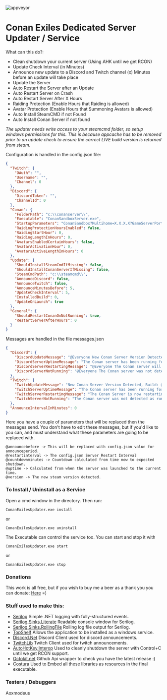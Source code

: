 ![appveyor](https://ci.appveyor.com/api/projects/status/x1jojcjpaeac0ryk?svg=true)

# Conan Exiles Dedicated Server Updater / Service

What can this do?:

 * Clean shutdown your current server (Using AHK until we get RCON)
 * Update Check Interval (in Minutes)
 * Announce new update to a Discord and Twitch channel (x) Minutes before an update will take place
 * Update the Server
 * Auto Restart the Server after an Update
 * Auto Restart Server on Crash
 * Auto Restart Server After X Hours
 * Raiding Protection (Enable Hours that Raiding is allowed)
 * Avatar Protection (Enable Hours that Summoning Avatars is allowed)
 * Auto Install SteamCMD if not Found
 * Auto Install Conan Server if not found


*The updater needs write access to your steamcmd folder, so setup windows permissions for this. This is because appcache has to be removed prior to an update check to ensure the correct LIVE build version is returned from steam.*

Configuration is handled in the config.json file:

```json
{
  "Twitch": {
    "OAuth": "",
    "Username": "",
    "Channel": 0
  },
  "Discord": {
    "DiscordToken": "",
    "ChannelId": 0
  },
  "Conan": {
    "FolderPath": "c:\\conanserver\\",
    "Executable": "ConanSandboxServer.exe",
    "StartupParameters": "ConanSandbox?Multihome=X.X.X.X?GameServerPort=27015?GameServerQueryPort=27016?ServerName=YOURSERVERNAME?MaxPlayers=50?listen?AdminPassword=YOURADMINPASSWORD -nosteamclient -game -server",
    "RaidingProtectionHoursEnabled": false,
    "RaidingStartHour": 0,
    "RaidingLengthInHours": 0,
    "AvatarsEnabledCertainHours": false,
    "AvatarActivationHour": 0,
    "AvatarsActiveLengthInHours": 0
  },
  "Update": {
    "ShouldInstallSteamCmdIfMissing": false,
    "ShouldInstallConanServerIfMissing": false,
    "SteamCmdPath": "c:\\steamcmd\\",
    "AnnounceDiscord": false,
    "AnnounceTwitch": false,
    "AnnounceMinutesBefore": 5,
    "UpdateCheckInterval": 5,
    "InstalledBuild": 0,
    "UpdateOnLaunch": true
  },
  "General": {
    "ShouldRestartConanOnNotRunning": true,
    "RestartServerAfterHours": 0
  }
}
```

Messages are handled in the file messages.json

```json
{
  "Discord": {
    "DiscordUpdateMessage": "@Everyone New Conan Server Version Detected, Build: @version. The server will restart in @announcebefore.",
    "DiscordServerUptimeMessage": "The Conan server has been running for @uptime. Restarts are scheduled every @restartinterval. The server will restart in @countdownminutes.",
    "DiscordServerRestartingMessage": "@Everyone The Conan server will restart in @countdownminutes. It will show online in a few minutes.",
    "DiscordServerNotRunning": "@Everyone The Conan server was not detected as running. It will start now, and be online within 2-3 Minutes"
  },
  "Twitch": {
    "TwitchUpdateMessage": "New Conan Server Version Detected, Build: @version. The server will restart in @announcebefore.",
    "TwitchServerUptimeMessage": "The Conan server has been running for @uptime. Restarts are scheduled every @restartinterval. The server will restart in @countdownminutes.",
    "TwitchServerRestartingMessage": "The Conan Server is now restarting. It will show online in a few minutes",
    "TwitchServerNotRunning": "The Conan server was not detected as running. It will start now, and be online within 2-3 Minutes"
  },
  "AnnounceIntervalInMinutes": 0
}
```

Here you have a couple of parameters that will be replaced then the messages send.
You don't have to edit these messages, but if you'd like to you can, and must understand what these parameters are going to be replaced with.

```
@announcebefore -> This will be replaced with config.json value for announceperiod.
@restartinterval -> The config.json Server Restart Interval
@countdownminutes -> Countdown calculated from time now to expected shutdown.
@uptime -> Calculated from when the server was launched to the current time.
@version -> The new steam version detected.
```

### To Install / Uninstall as a Service
Open a cmd window in the directory. 
Then run:
```
ConanExilesUpdater.exe install
```
or
```
ConanExilesUpdater.exe uninstall
```

The Executable can control the service too. You can start and stop it with
```
ConanExilesUpdater.exe start
```
or
```
ConanExilesUpdater.exe stop
```

### Donations
This work is all free, but if you wish to buy me a beer as a thank you you can donate: [Here](https://streamtip.com/t/prom3theu5) =)


### Stuff used to make this:

 * [Serilog](https://github.com/serilog/serilog) Simple .NET logging with fully-structured events.
 * [Serilog.Sinks.Literate](https://github.com/serilog/serilog-sinks-literate) Readable console window for Serilog.
 * [Serilog.Sinks.RollingFile](https://github.com/serilog/serilog-sinks-rollingfile) Rolling log file output for Serilog.
 * [TopShelf](https://github.com/Topshelf/Topshelf) Allows the application to be installed as a windows service.
 * [Discord.Net](https://github.com/RogueException/Discord.Net) Discord Client used for discord announcements.
 * [TwitchLib](https://github.com/swiftyspiffy/TwitchLib) Twitch Client used for twitch announcements.
 * [AutoHotKey.Interop](https://github.com/amazing-andrew/AutoHotkey.Interop) Used to cleanly shutdown the server with Control+C until we get RCON support.
 * [Octokit.net](https://github.com/octokit/octokit.net) Github Api wrapper to check you have the latest release :)
 * [Costura](https://github.com/Fody/Costura) Used to Embed all these libraries as resources in the final executable.
  
 
 ### Testers / Debuggers
 
 Aoxmodeus
